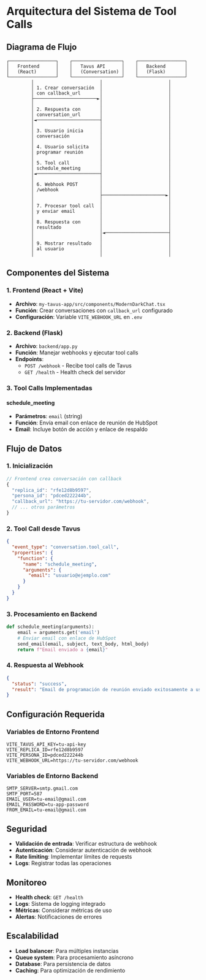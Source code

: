 # Arquitectura del Sistema de Tool Calls

## Diagrama de Flujo

```
┌─────────────────┐    ┌──────────────────┐    ┌─────────────────┐
│   Frontend      │    │   Tavus API      │    │   Backend       │
│   (React)       │    │   (Conversation) │    │   (Flask)       │
└─────────────────┘    └──────────────────┘    └─────────────────┘
         │                        │                        │
         │ 1. Crear conversación  │                        │
         │ con callback_url       │                        │
         ├───────────────────────►│                        │
         │                        │                        │
         │ 2. Respuesta con       │                        │
         │ conversation_url       │                        │
         │◄───────────────────────┤                        │
         │                        │                        │
         │ 3. Usuario inicia      │                        │
         │ conversación           │                        │
         │                        │                        │
         │ 4. Usuario solicita    │                        │
         │ programar reunión      │                        │
         │                        │                        │
         │ 5. Tool call           │                        │
         │ schedule_meeting       │                        │
         │◄───────────────────────┤                        │
         │                        │                        │
         │ 6. Webhook POST        │                        │
         │ /webhook               │                        │
         │                        ├───────────────────────►│
         │                        │                        │
         │ 7. Procesar tool call  │                        │
         │ y enviar email         │                        │
         │                        │                        │
         │ 8. Respuesta con       │                        │
         │ resultado              │                        │
         │                        │◄───────────────────────┤
         │                        │                        │
         │ 9. Mostrar resultado   │                        │
         │ al usuario             │                        │
         │                        │                        │
```

## Componentes del Sistema

### 1. Frontend (React + Vite)
- **Archivo**: `my-tavus-app/src/components/ModernDarkChat.tsx`
- **Función**: Crear conversaciones con `callback_url` configurado
- **Configuración**: Variable `VITE_WEBHOOK_URL` en `.env`

### 2. Backend (Flask)
- **Archivo**: `backend/app.py`
- **Función**: Manejar webhooks y ejecutar tool calls
- **Endpoints**:
  - `POST /webhook` - Recibe tool calls de Tavus
  - `GET /health` - Health check del servidor

### 3. Tool Calls Implementadas

#### schedule_meeting
- **Parámetros**: `email` (string)
- **Función**: Envía email con enlace de reunión de HubSpot
- **Email**: Incluye botón de acción y enlace de respaldo

## Flujo de Datos

### 1. Inicialización
```javascript
// Frontend crea conversación con callback
{
  "replica_id": "rfe12d8b9597",
  "persona_id": "pdced222244b",
  "callback_url": "https://tu-servidor.com/webhook",
  // ... otros parámetros
}
```

### 2. Tool Call desde Tavus
```json
{
  "event_type": "conversation.tool_call",
  "properties": {
    "function": {
      "name": "schedule_meeting",
      "arguments": {
        "email": "usuario@ejemplo.com"
      }
    }
  }
}
```

### 3. Procesamiento en Backend
```python
def schedule_meeting(arguments):
    email = arguments.get('email')
    # Enviar email con enlace de HubSpot
    send_email(email, subject, text_body, html_body)
    return f"Email enviado a {email}"
```

### 4. Respuesta al Webhook
```json
{
  "status": "success",
  "result": "Email de programación de reunión enviado exitosamente a usuario@ejemplo.com"
}
```

## Configuración Requerida

### Variables de Entorno Frontend
```env
VITE_TAVUS_API_KEY=tu-api-key
VITE_REPLICA_ID=rfe12d8b9597
VITE_PERSONA_ID=pdced222244b
VITE_WEBHOOK_URL=https://tu-servidor.com/webhook
```

### Variables de Entorno Backend
```env
SMTP_SERVER=smtp.gmail.com
SMTP_PORT=587
EMAIL_USER=tu-email@gmail.com
EMAIL_PASSWORD=tu-app-password
FROM_EMAIL=tu-email@gmail.com
```

## Seguridad

- **Validación de entrada**: Verificar estructura de webhook
- **Autenticación**: Considerar autenticación de webhook
- **Rate limiting**: Implementar límites de requests
- **Logs**: Registrar todas las operaciones

## Monitoreo

- **Health check**: `GET /health`
- **Logs**: Sistema de logging integrado
- **Métricas**: Considerar métricas de uso
- **Alertas**: Notificaciones de errores

## Escalabilidad

- **Load balancer**: Para múltiples instancias
- **Queue system**: Para procesamiento asíncrono
- **Database**: Para persistencia de datos
- **Caching**: Para optimización de rendimiento
